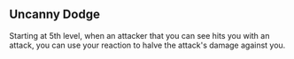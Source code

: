 ## Uncanny Dodge
Starting at 5th level, when an attacker that you can see hits you with an attack, you can use your reaction to halve the attack's damage against you.
